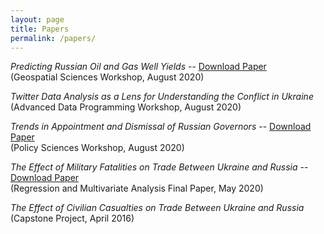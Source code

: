 ```yaml
---
layout: page
title: Papers
permalink: /papers/
---
```


*Predicting Russian Oil and Gas Well Yields* -- [Download Paper](Oil_Well_Yields.pdf)  
(Geospatial Sciences Workshop, August 2020)

*Twitter Data Analysis as a Lens for Understanding the Conflict in Ukraine*  
(Advanced Data Programming Workshop, August 2020)

*Trends in Appointment and Dismissal of Russian Governors* -- [Download Paper](Russian_Governors.pdf)  
(Policy Sciences Workshop, August 2020)

*The Effect of Military Fatalities on Trade Between Ukraine and Russia* -- [Download Paper](War_Trade_Ukraine.pdf)  
(Regression and Multivariate Analysis Final Paper, May 2020)

*The Effect of Civilian Casualties on Trade Between Ukraine and Russia*  
(Capstone Project, April 2016)
